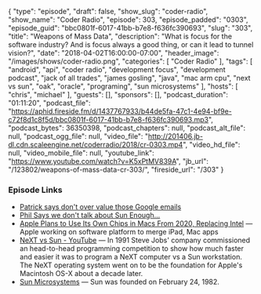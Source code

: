 {
  "type": "episode",
  "draft": false,
  "show_slug": "coder-radio",
  "show_name": "Coder Radio",
  "episode": 303,
  "episode_padded": "0303",
  "episode_guid": "bbc0801f-6017-41bb-b7e8-f636fc390693",
  "slug": "303",
  "title": "Weapons of Mass Data",
  "description": "What is focus for the software industry? And is focus always a good thing, or can it lead to tunnel vision?",
  "date": "2018-04-02T16:00:00-07:00",
  "header_image": "/images/shows/coder-radio.png",
  "categories": [
    "Coder Radio"
  ],
  "tags": [
    "android",
    "api",
    "coder radio",
    "development focus",
    "development podcast",
    "jack of all trades",
    "james gosling",
    "java",
    "mac arm cpu",
    "next vs sun",
    "oak",
    "oracle",
    "programing",
    "sun microsystems"
  ],
  "hosts": [
    "chris",
    "michael"
  ],
  "guests": [],
  "sponsors": [],
  "podcast_duration": "01:11:20",
  "podcast_file": "https://aphid.fireside.fm/d/1437767933/b44de5fa-47c1-4e94-bf9e-c72f8d1c8f5d/bbc0801f-6017-41bb-b7e8-f636fc390693.mp3",
  "podcast_bytes": 36350398,
  "podcast_chapters": null,
  "podcast_alt_file": null,
  "podcast_ogg_file": null,
  "video_file": "http://201406.jb-dl.cdn.scaleengine.net/coderradio/2018/cr-0303.mp4",
  "video_hd_file": null,
  "video_mobile_file": null,
  "youtube_link": "https://www.youtube.com/watch?v=K5xPtMV839A",
  "jb_url": "/123802/weapons-of-mass-data-cr-303/",
  "fireside_url": "/303"
}


### Episode Links

  * [Patrick says don't over value those Google emails](https://pastebin.com/ycKPsBE6 "Patrick says don't over value those Google emails")
  * [Phil Says we don't talk about Sun Enough...](https://www.reddit.com/r/CoderRadio/comments/88anuo/staring_into_sun_coder_radio_302/dwjgei0/ "Phil Says we don't talk about Sun Enough...")
  * [Apple Plans to Use Its Own Chips in Macs From 2020, Replacing Intel](https://www.bloomberg.com/news/articles/2018-04-02/apple-is-said-to-plan-move-from-intel-to-own-mac-chips-from-2020 "Apple Plans to Use Its Own Chips in Macs From 2020, Replacing Intel") — Apple working on software platform to merge iPad, Mac apps 
  * [NeXT vs Sun - YouTube](https://www.youtube.com/watch?v=UGhfB-NICzg "NeXT vs Sun - YouTube") — In 1991 Steve Jobs' company commissioned an head-to-head programming competition to show how much faster and easier it was to program a NeXT computer vs a Sun workstation. The NeXT operating system went on to be the foundation for Apple's Macintosh OS-X about a decade later.
  * [Sun Microsystems](https://en.wikipedia.org/wiki/Sun_Microsystems "Sun Microsystems") — Sun was founded on February 24, 1982.


